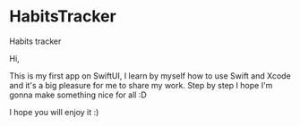 # HabitsTracker
Habits tracker

Hi,

This is my first app on SwiftUI, I learn by myself how to use Swift and Xcode and it's a big pleasure for me to share my work. 
Step by step I hope I'm gonna make something nice for all :D


I hope you will enjoy it :)
